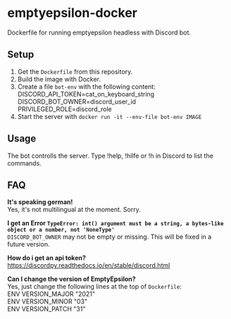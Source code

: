 # emptyepsilon-docker

Dockerfile for running emptyepsilon headless with Discord bot.

## Setup

1. Get the `Dockerfile` from this repository.
2. Build the image with Docker.
3. Create a file `bot-env` with the following content:  
        DISCORD_API_TOKEN=cat_on_keyboard_string  
        DISCORD_BOT_OWNER=discord_user_id  
        PRIVILEGED_ROLE=discord_role
4. Start the server with `docker run -it --env-file bot-env IMAGE`

## Usage

The bot controlls the server. Type !help, !hilfe or !h in Discord to list the commands.

## FAQ

**It's speaking german!**  
Yes, it's not multilingual at the moment. Sorry.

**I get an Error `TypeError: int() argument must be a string, a bytes-like object or a number, not 'NoneType'`**  
`DISCORD_BOT_OWNER` may not be empty or missing. This will be fixed in a future version.

**How do i get an api token?**  
https://discordpy.readthedocs.io/en/stable/discord.html

**Can I change the version of EmptyEpsilon?**  
Yes, just change the following lines at the top of `Dockerfile`:  
        ENV VERSION_MAJOR "2021"  
        ENV VERSION_MINOR "03"  
        ENV VERSION_PATCH "31"
